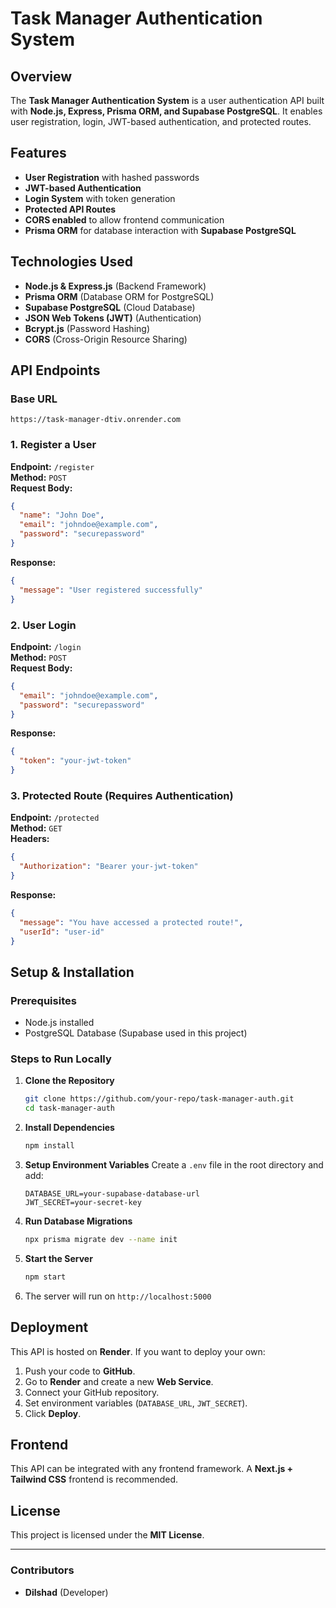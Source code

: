 # Task Manager Authentication System

## Overview
The **Task Manager Authentication System** is a user authentication API built with **Node.js, Express, Prisma ORM, and Supabase PostgreSQL**. It enables user registration, login, JWT-based authentication, and protected routes.

## Features
- **User Registration** with hashed passwords
- **JWT-based Authentication**
- **Login System** with token generation
- **Protected API Routes**
- **CORS enabled** to allow frontend communication
- **Prisma ORM** for database interaction with **Supabase PostgreSQL**

## Technologies Used
- **Node.js & Express.js** (Backend Framework)
- **Prisma ORM** (Database ORM for PostgreSQL)
- **Supabase PostgreSQL** (Cloud Database)
- **JSON Web Tokens (JWT)** (Authentication)
- **Bcrypt.js** (Password Hashing)
- **CORS** (Cross-Origin Resource Sharing)

## API Endpoints

### **Base URL**
```
https://task-manager-dtiv.onrender.com
```

### **1. Register a User**
**Endpoint:** `/register`  
**Method:** `POST`  
**Request Body:**
```json
{
  "name": "John Doe",
  "email": "johndoe@example.com",
  "password": "securepassword"
}
```
**Response:**
```json
{
  "message": "User registered successfully"
}
```

### **2. User Login**
**Endpoint:** `/login`  
**Method:** `POST`  
**Request Body:**
```json
{
  "email": "johndoe@example.com",
  "password": "securepassword"
}
```
**Response:**
```json
{
  "token": "your-jwt-token"
}
```

### **3. Protected Route** (Requires Authentication)
**Endpoint:** `/protected`  
**Method:** `GET`  
**Headers:**
```json
{
  "Authorization": "Bearer your-jwt-token"
}
```
**Response:**
```json
{
  "message": "You have accessed a protected route!",
  "userId": "user-id"
}
```

## Setup & Installation
### Prerequisites
- Node.js installed
- PostgreSQL Database (Supabase used in this project)

### Steps to Run Locally
1. **Clone the Repository**
   ```sh
   git clone https://github.com/your-repo/task-manager-auth.git
   cd task-manager-auth
   ```
2. **Install Dependencies**
   ```sh
   npm install
   ```
3. **Setup Environment Variables**
   Create a `.env` file in the root directory and add:
   ```env
   DATABASE_URL=your-supabase-database-url
   JWT_SECRET=your-secret-key
   ```
4. **Run Database Migrations**
   ```sh
   npx prisma migrate dev --name init
   ```
5. **Start the Server**
   ```sh
   npm start
   ```
6. The server will run on `http://localhost:5000`

## Deployment
This API is hosted on **Render**. If you want to deploy your own:
1. Push your code to **GitHub**.
2. Go to **Render** and create a new **Web Service**.
3. Connect your GitHub repository.
4. Set environment variables (`DATABASE_URL`, `JWT_SECRET`).
5. Click **Deploy**.

## Frontend
This API can be integrated with any frontend framework. A **Next.js + Tailwind CSS** frontend is recommended.

## License
This project is licensed under the **MIT License**.

---
### Contributors
- **Dilshad** (Developer)

